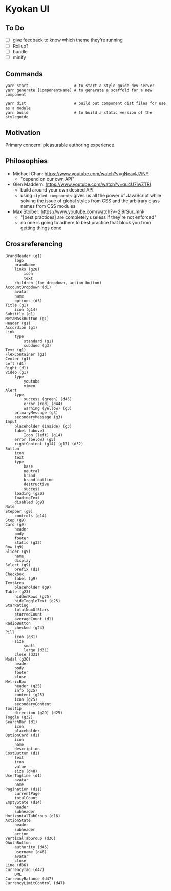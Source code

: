 # Kyokan UI

## To Do

* [ ] give feedback to know which theme they're running
* [ ] Rollup?
* [ ] bundle
* [ ] minify

## Commands

```shell
yarn start                    # to start a style guide dev server
yarn generate [ComponentName] # to generate a scaffold for a new component

yarn dist                     # build out component dist files for use as a module
yarn build                    # to build a static version of the styleguide
```

## Motivation

Primary concern: pleasurable authoring experience

## Philosophies

* Michael Chan: https://www.youtube.com/watch?v=gNeavlJ7lNY
  * "depend on our own API"
* Glen Maddern: https://www.youtube.com/watch?v=qu4U7lwZTRI
  * build around your own desired API
  * using `styled-components` gives us all the power of JavaScript while solving the issue of global styles from CSS and the arbitrary class names from CSS modules
* Max Stoiber: https://www.youtube.com/watch?v=2j9rSur_mnk
  * "[best practices] are completely useless if they're not enforced"
  * no one is going to adhere to best practice that block you from getting things done

## Crossreferencing

```text
BrandHeader (g1)
    logo
    brandName
    links (g28)
        icon
        text
    children (for dropdown, action button)
AccountDropdown (d1)
    avatar
    name
    options (d3)
Title (g1)
    icon (g14)
Subtitle (g1)
MetaMaskButton (g1)
Header (g1)
Accordion (g1)
Link
    type
        standard (g1)
        subdued (g3)
Text (g1)
FlexContainer (g1)
Center (g1)
Left (d1)
Right (d1)
Video (g1)
    type
        youtube
        vimeo
Alert
    type
        success (green) (d45)
        error (red) (d44)
        warning (yellow) (g3)
    primaryMessage (g3)
    secondaryMessage (g3)
Input
    placeholder (inside) (g3)
    label (above)
        Icon (left) (g14)
    error (below) (g5)
    rightContent (g14) (g17) (d52)
Button
    icon
    text
    type
        base
        neutral
        brand
        brand-outline
        destructive
        success
    loading (g20)
    loadingText
    disabled (g9)
Note
Stepper (g9)
    controls (g14)
Step (g9)
Card (g9)
    header
    body
    footer
    static (g32)
Row (g9)
Slider (g9)
    name
    display
Select (g9)
    prefix (d1)
Checkbox
    label (g9)
TextArea
    placeholder (g9)
Table (g23)
    hiddenRows (g25)
    hideToggleText (g25)
StarRating
    totalNumOfStars
    starredCount
    averageCount (d1)
RadioButton
    checked (g24)
Pill
    icon (g31)
    size
        small
        large (d31)
    close (d31)
Modal (g36)
    header
    body
    footer
    close
MetricBox
    header (g25)
    info (g25)
    content (g25)
    icon (g25)
    secondaryContent
Tooltip
    direction (g29) (d25)
Toggle (g32)
SearchBar (d1)
    icon
    placeholder
OptionCard (d1)
    icon
    name
    description
CostButton (d1)
    text
    icon
    value
    size (d48)
UserTagline (d1)
    avatar
    name
Pagination (d11)
    currentPage
    totalCount
EmptyState (d14)
    header
    subheader
HorizontalTabGroup (d16)
ActionState
    header
    subheader
    action
VerticalTabGroup (d36)
OAuthButton
    authority (d45)
    username (d46)
    avatar
    close
Line (d36)
CurrencyTag (d47)
    DML
CurrencyBalance (d47)
CurrencyLimitControl (d47)
```
